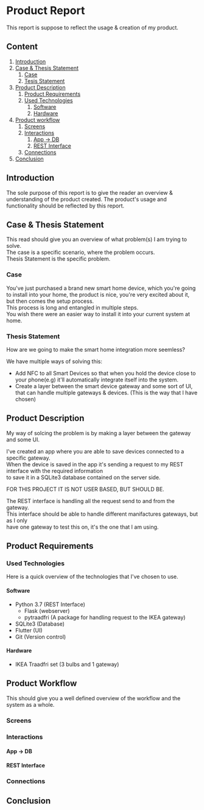 # **Product Report**
This report is suppose to reflect the usage & creation of my product.

## **Content**
1. [Introduction](#Introduction)
2. [Case & Thesis Statement](#Case-&-Thesis-Statement)
    1. [Case](#Case)
    2. [Tesis Statement](#Thesis-Statement)
3. [Product Description](#Product-Description)
    1. [Product Requirements](#Product-Requirements)
    1. [Used Technologies](#Used-Technologies)
        1. [Software](#Software)
        2. [Hardware](#Hardware)
4. [Product workflow](#Product-Workflow)
    1. [Screens](#Screens)
    2. [Interactions](#Interactions)
        1. [App -> DB](#App-->-DB)
        2. [REST Interface](#REST-Interface)
    3. [Connections](#Connections)
5. [Conclusion](#Conclusion)

## **Introduction**

The sole purpose of this report is to give the reader an overview & understanding of the product created. The product's usage and functionality should be reflected by this report.

## **Case & Thesis Statement**

This read should give you an overview of what problem(s) I am trying to solve.  
The case is a specific scenario, where the problem occurs.  
Thesis Statement is the specific problem.

### **Case**

You've just purchased a brand new smart home device, which you're going to install into your home, the product is nice, you're very excited about it, but then comes the setup process.  
This process is long and entangled in multiple steps.  
You wish there were an easier way to install it into your current system at home.

### **Thesis Statement**

How are we going to make the smart home integration more seemless?

We have multiple ways of solving this:  
* Add NFC to all Smart Devices so that when you hold the device close to your phone(e.g) it'll automatically integrate itself into the system.
* Create a layer between the smart device gateway and some sort of UI, that can handle multiple gateways & devices. (This is the way that I have chosen)

## **Product Description**
My way of solcing the problem is by making a layer between the gateway and some UI.

I've created an app where you are able to save devices connected to a specific gateway.  
When the device is saved in the app it's sending a request to my REST interface with the required information  
to save it in a SQLite3 database contained on the server side.  

FOR THIS PROJECT IT IS NOT USER BASED, BUT SHOULD BE.  

The REST interface is handling all the request send to and from the gateway.  
This interface should be able to handle different manifactures gateways, but as I only  
have one gateway to test this on, it's the one that I am using.

## **Product Requirements**

### **Used Technologies**
Here is a quick overview of the technologies that I've chosen to use.

#### Software
* Python 3.7 (REST Interface)
    * Flask (webserver)
    * pytraadfri (A package for handling request to the IKEA gateway)
* SQLite3 (Database)
* Flutter (UI)
* Git (Version control)

#### Hardware
* IKEA Traadfri set (3 bulbs and 1 gateway)

## **Product Workflow**
This should give you a well defined overview of the workflow and the system as a whole.

### **Screens**

### **Interactions**

#### **App -> DB**

#### **REST Interface**


### **Connections**

## **Conclusion**